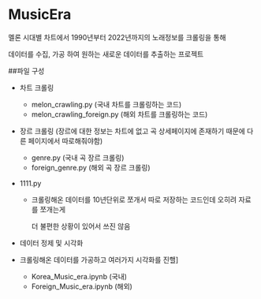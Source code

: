 # MusicEra

멜론 시대별 차트에서 1990년부터 2022년까지의 노래정보를 크롤링을 통해

데이터를 수집, 가공 하여 원하는 새로운 데이터를 추출하는 프로젝트

##파일 구성

- 차트 크롤링
  - melon_crawling.py (국내 차트를 크롤링하는 코드)
  - melon_crawling_foreign.py (해외 차트를 크롤링하는 코드)
  

- 장르 크롤링 (장르에 대한 정보는 차트에 없고 곡 상세페이지에 존재하기 때문에 다른 페이지에서 따로해줘야함)
  - genre.py (국내 곡 장르 크롤링)
  - foreign_genre.py (해외 곡 장르 크롤링)
    

- 1111.py
  - 크롤링해온 데이터를 10년단위로 쪼개서 따로 저장하는 코드인데 오히려 자료를 쪼개는게

    더 불편한 상황이 있어서 쓰진 않음
  

- 데이터 정제 및 시각화

- 크롤링해온 데이터를 가공하고 여러가지 시각화를 진핼]
    - Korea_Music_era.ipynb (국내)
    - Foreign_Music_era.ipynb (해외)
